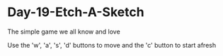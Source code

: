 # Day-19-Etch-A-Sketch

The simple game we all know and love

Use the 'w', 'a', 's', 'd' buttons to move and the 'c' button to start afresh
